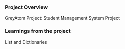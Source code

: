 ### Project Overview

 GreyAtom Project: Student Management System Project 


### Learnings from the project

 List and Dictionaries


